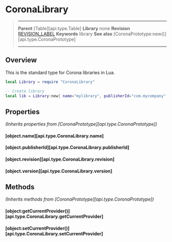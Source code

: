 # CoronaLibrary

> --------------------- ------------------------------------------------------------------------------------------
> __Parent__            [Table][api.type.Table]
> __Library__           none
> __Revision__          [REVISION_LABEL](REVISION_URL)
> __Keywords__          library
> __See also__          [CoronaPrototype:new()][api.type.CoronaPrototype]
> --------------------- ------------------------------------------------------------------------------------------

## Overview

This is the standard type for Corona libraries in Lua.

``````lua
local Library = require "CoronaLibrary"

-- Create library
local lib = Library:new{ name="mylibrary", publisherId="com.mycompany" }
``````


## Properties

_(Inherits properties from [CoronaPrototype][api.type.CoronaPrototype])_

#### [object.name][api.type.CoronaLibrary.name]

#### [object.publisherId][api.type.CoronaLibrary.publisherId]

#### [object.revision][api.type.CoronaLibrary.revision]

#### [object.version][api.type.CoronaLibrary.version]


## Methods

_(Inherits methods from [CoronaPrototype][api.type.CoronaPrototype])_

#### [object:getCurrentProvider()][api.type.CoronaLibrary.getCurrentProvider]

#### [object:setCurrentProvider()][api.type.CoronaLibrary.setCurrentProvider]

